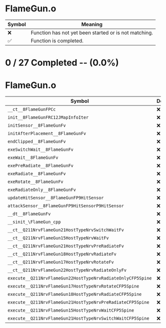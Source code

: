 # FlameGun.o
| Symbol | Meaning 
| ------------- | ------------- 
| :x: | Function has not yet been started or is not matching. 
| :white_check_mark: | Function is completed. 


# 0 / 27 Completed -- (0.0%)
# FlameGun.o
| Symbol | Decompiled? |
| ------------- | ------------- |
| `__ct__8FlameGunFPCc` | :x: |
| `init__8FlameGunFRC12JMapInfoIter` | :x: |
| `initSensor__8FlameGunFv` | :x: |
| `initAfterPlacement__8FlameGunFv` | :x: |
| `endClipped__8FlameGunFv` | :x: |
| `exeSwitchWait__8FlameGunFv` | :x: |
| `exeWait__8FlameGunFv` | :x: |
| `exePreRadiate__8FlameGunFv` | :x: |
| `exeRadiate__8FlameGunFv` | :x: |
| `exeRotate__8FlameGunFv` | :x: |
| `exeRadiateOnly__8FlameGunFv` | :x: |
| `updateHitSensor__8FlameGunFP9HitSensor` | :x: |
| `attackSensor__8FlameGunFP9HitSensorP9HitSensor` | :x: |
| `__dt__8FlameGunFv` | :x: |
| `__sinit_\FlameGun_cpp` | :x: |
| `__ct__Q211NrvFlameGun21HostTypeNrvSwitchWaitFv` | :x: |
| `__ct__Q211NrvFlameGun15HostTypeNrvWaitFv` | :x: |
| `__ct__Q211NrvFlameGun21HostTypeNrvPreRadiateFv` | :x: |
| `__ct__Q211NrvFlameGun18HostTypeNrvRadiateFv` | :x: |
| `__ct__Q211NrvFlameGun17HostTypeNrvRotateFv` | :x: |
| `__ct__Q211NrvFlameGun22HostTypeNrvRadiateOnlyFv` | :x: |
| `execute__Q211NrvFlameGun22HostTypeNrvRadiateOnlyCFP5Spine` | :x: |
| `execute__Q211NrvFlameGun17HostTypeNrvRotateCFP5Spine` | :x: |
| `execute__Q211NrvFlameGun18HostTypeNrvRadiateCFP5Spine` | :x: |
| `execute__Q211NrvFlameGun21HostTypeNrvPreRadiateCFP5Spine` | :x: |
| `execute__Q211NrvFlameGun15HostTypeNrvWaitCFP5Spine` | :x: |
| `execute__Q211NrvFlameGun21HostTypeNrvSwitchWaitCFP5Spine` | :x: |
